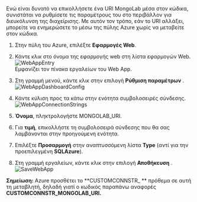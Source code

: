 Ενώ είναι δυνατό να επικολλήσετε ένα URI MongoLab μέσα στον κώδικα, συνιστάται να ρυθμίσετε τις παραμέτρους του στο περιβάλλον για διευκόλυνση της διαχείρισης. Με αυτόν τον τρόπο, εάν το URI αλλάξει, μπορείτε να ενημερώσετε το μέσω της πύλης Azure χωρίς να μεταβείτε στον κώδικα.


1. Στην πύλη του Azure, επιλέξτε **Εφαρμογές Web**.
1. Κάντε κλικ στο όνομα της εφαρμογής web στη λίστα εφαρμογών Web.  
![WebAppEntry][entry-website]  
Εμφανίζει τον πίνακα εργαλείων του Web App.

1. Στη γραμμή μενού, κάντε κλικ στην επιλογή **Ρύθμιση παραμέτρων** .  
![WebAppDashboardConfig][focus-mongolab-websitedashboard-config]

1. Κάντε κύλιση προς τα κάτω στην ενότητα συμβολοσειρές σύνδεσης.  
![WebAppConnectionStrings][focus-mongolab-websiteconnectionstring]

1. **Όνομα**, πληκτρολογήστε MONGOLAB_URI.
1. Για **τιμή**, επικολλήστε τη συμβολοσειρά σύνδεσης που θα σας λαμβάνονται στην προηγούμενη ενότητα.
1. Επιλέξτε **Προσαρμογή** στην αναπτυσσόμενη λίστα **Type** (αντί για την προεπιλεγμένη **SQLAzure**).
1. Στη γραμμή εργαλείων, κάντε κλικ στην επιλογή **Αποθήκευση** .  
![SaveWebApp][button-website-save]

**Σημείωση:** Azure προσθέτει το **CUSTOMCONNSTR\_ ** πρόθεμα σε αυτή τη μεταβλητή, δηλαδή γιατί ο κωδικός παραπάνω αναφορές **CUSTOMCONNSTR\_MONGOLAB_URI.**

[entry-website]: ./media/howto-save-connectioninfo-mongolab/entry-website.png
[focus-mongolab-websitedashboard-config]: ./media/howto-save-connectioninfo-mongolab/focus-mongolab-websitedashboard-config.png
[focus-mongolab-websiteconnectionstring]: ./media/howto-save-connectioninfo-mongolab/focus-mongolab-websiteconnectionstring.png
[button-website-save]: ./media/howto-save-connectioninfo-mongolab/button-website-save.png
